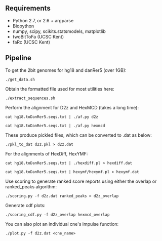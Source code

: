Requirements
------------
 * Python 2.7, or 2.6 + argparse
 * Biopython
 * numpy, scipy, scikits.statsmodels, matplotlib
 * twoBitToFa (UCSC Kent)
 * faRc (UCSC Kent)

Pipeline
--------
To get the 2bit genomes for hg18 and danRer5 (over 1GB):

```./get_data.sh```

Obtain the formatted file used for most utilities here:

```./extract_sequences.sh```

Perform the alignment for D2z and HexMCD (takes a long time):

```cat hg18.toDanRer5.seqs.txt | ./af.py d2z```

```cat hg18.toDanRer5.seqs.txt | ./af.py hexmcd```

These produce pickled files, which can be converted to .dat as below:

```./pkl_to_dat d2z.pkl > d2z.dat```

For the alignments of HexDiff, HexYMF:

```cat hg18.toDanRer5.seqs.txt | ./hexdiff.pl > hexdiff.dat```

```cat hg18.toDanRer5.seqs.txt | hexymf/hexymf.pl > hexymf.dat```

Use scoring to generate ranked score reports using either the
overlap or ranked_peaks algorithm:

```./scoring.py -f d2z.dat ranked_peaks > d2z_overlap```

Generate cdf plots:

```./scoring_cdf.py -f d2z_overlap hexmcd_overlap```

You can also plot an individual cne's impulse function:

```./plot.py -f d2z.dat <cne_name>```

